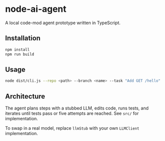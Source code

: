 # node-ai-agent

A local code-mod agent prototype written in TypeScript.

## Installation

```bash
npm install
npm run build
```

## Usage

```bash
node dist/cli.js --repo <path> --branch <name> --task "Add GET /hello"
```

## Architecture

The agent plans steps with a stubbed LLM, edits code, runs tests, and iterates until tests pass or five attempts are reached. See `src/` for implementation.

To swap in a real model, replace `llmStub` with your own `LLMClient` implementation.
